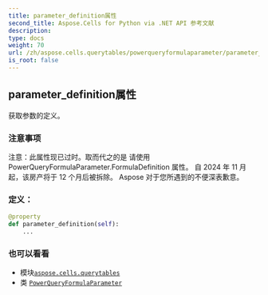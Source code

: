 ```yaml
---
title: parameter_definition属性
second_title: Aspose.Cells for Python via .NET API 参考文献
description:
type: docs
weight: 70
url: /zh/aspose.cells.querytables/powerqueryformulaparameter/parameter_definition/
is_root: false
---
```

## parameter_definition属性

获取参数的定义。

### 注意事项

注意：此属性现已过时。取而代之的是
请使用 PowerQueryFormulaParameter.FormulaDefinition 属性。
自 2024 年 11 月起，该房产将于 12 个月后被拆除。
Aspose 对于您所遇到的不便深表歉意。
### 定义：
```python
@property
def parameter_definition(self):
    ...
```

### 也可以看看
* 模块[`aspose.cells.querytables`](../../)
* 类 [`PowerQueryFormulaParameter`](/cells/python-net/zh/aspose.cells.querytables/powerqueryformulaparameter)
